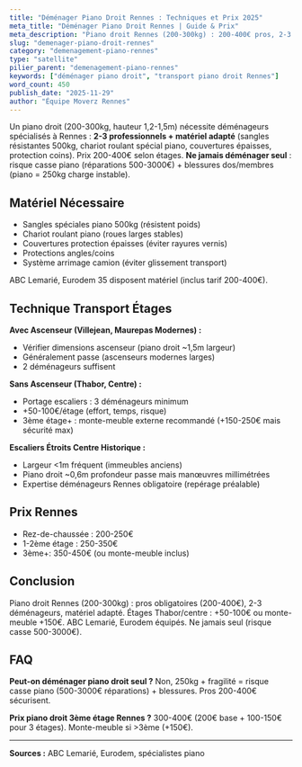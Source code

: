 ```yaml
---
title: "Déménager Piano Droit Rennes : Techniques et Prix 2025"
meta_title: "Déménager Piano Droit Rennes | Guide & Prix"
meta_description: "Piano droit Rennes (200-300kg) : 200-400€ pros, 2-3 déménageurs, sangles, chariot. Étages Thabor : monte-meuble recommandé. Ne jamais seul (risque casse)."
slug: "demenager-piano-droit-rennes"
category: "demenagement-piano-rennes"
type: "satellite"
pilier_parent: "demenagement-piano-rennes"
keywords: ["déménager piano droit", "transport piano droit Rennes"]
word_count: 450
publish_date: "2025-11-29"
author: "Équipe Moverz Rennes"
---
```


Un piano droit (200-300kg, hauteur 1,2-1,5m) nécessite déménageurs spécialisés à Rennes : **2-3 professionnels + matériel adapté** (sangles résistantes 500kg, chariot roulant spécial piano, couvertures épaisses, protection coins). Prix 200-400€ selon étages. **Ne jamais déménager seul** : risque casse piano (réparations 500-3000€) + blessures dos/membres (piano = 250kg charge instable).

## Matériel Nécessaire

- Sangles spéciales piano 500kg (résistent poids)
- Chariot roulant piano (roues larges stables)
- Couvertures protection épaisses (éviter rayures vernis)
- Protections angles/coins
- Système arrimage camion (éviter glissement transport)

ABC Lemarié, Eurodem 35 disposent matériel (inclus tarif 200-400€).

## Technique Transport Étages

**Avec Ascenseur (Villejean, Maurepas Modernes) :**
- Vérifier dimensions ascenseur (piano droit ~1,5m largeur)
- Généralement passe (ascenseurs modernes larges)
- 2 déménageurs suffisent

**Sans Ascenseur (Thabor, Centre) :**
- Portage escaliers : 3 déménageurs minimum
- +50-100€/étage (effort, temps, risque)
- 3ème étage+ : monte-meuble externe recommandé (+150-250€ mais sécurité max)

**Escaliers Étroits Centre Historique :**
- Largeur <1m fréquent (immeubles anciens)
- Piano droit ~0,6m profondeur passe mais manœuvres millimétrées
- Expertise déménageurs Rennes obligatoire (repérage préalable)

## Prix Rennes

- Rez-de-chaussée : 200-250€
- 1-2ème étage : 250-350€
- 3ème+: 350-450€ (ou monte-meuble inclus)

## Conclusion

Piano droit Rennes (200-300kg) : pros obligatoires (200-400€), 2-3 déménageurs, matériel adapté. Étages Thabor/centre : +50-100€ ou monte-meuble +150€. ABC Lemarié, Eurodem équipés. Ne jamais seul (risque casse 500-3000€).

## FAQ

**Peut-on déménager piano droit seul ?**
Non, 250kg + fragilité = risque casse piano (500-3000€ réparations) + blessures. Pros 200-400€ sécurisent.

**Prix piano droit 3ème étage Rennes ?**
300-400€ (200€ base + 100-150€ pour 3 étages). Monte-meuble si >3ème (+150€).

---
**Sources :** ABC Lemarié, Eurodem, spécialistes piano


